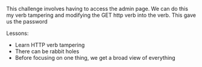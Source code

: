 
This challenge involves having to access the admin page. We can do this my verb tampering and modifying the GET http verb into the verb. This gave us the password

Lessons:
- Learn HTTP verb tampering
- There can be rabbit holes
- Before focusing on one thing, we get a broad view of everything